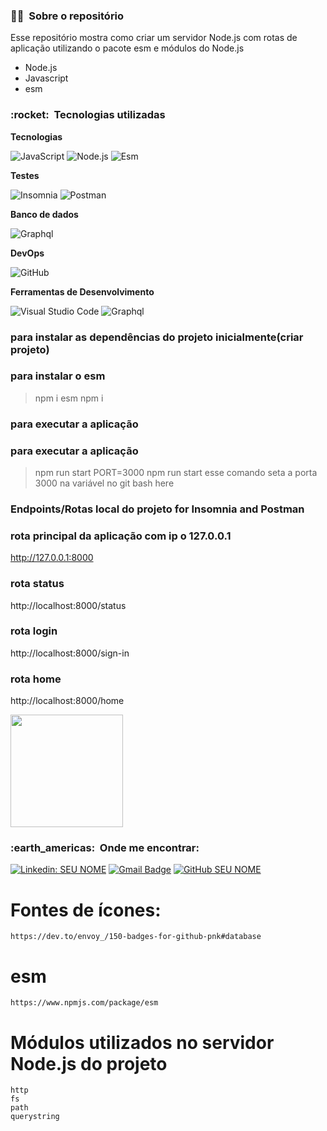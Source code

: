 <h3> 👨‍💼 &nbsp;Sobre o repositório </h3>

Esse repositório mostra como criar um servidor Node.js com rotas de aplicação utilizando o pacote esm e módulos do Node.js

- Node.js
- Javascript
- esm

<h3> :rocket: &nbsp;Tecnologias utilizadas </h3>

**Tecnologias**

  ![JavaScript](https://img.shields.io/badge/-JavaScript-333333?style=flat&logo=javascript)
  ![Node.js](https://img.shields.io/badge/-Node.js-333333?style=flat&logo=node.js) 
  ![Esm](https://img.shields.io/badge/esm-333333?style=flat&logo=esm)

**Testes**

  ![Insomnia](https://img.shields.io/badge/-Insomnia-333333?style=flat&logo=insomnia)
  ![Postman](https://img.shields.io/badge/-Postman-333333?style=flat&logo=postman)

**Banco de dados**

  ![Graphql](https://img.shields.io/badge/grasphql-F80000?&logo=graphql&logoColor=purple)

**DevOps**

  ![GitHub](https://img.shields.io/badge/-GitHub-333333?style=flat&logo=github)

**Ferramentas de Desenvolvimento**

  ![Visual Studio Code](https://img.shields.io/badge/-Visual%20Studio%20Code-333333?style=flat&logo=visual-studio-code&logoColor=007ACC)
  ![Graphql](https://img.shields.io/badge/grasphql-F80000?&logo=graphql&logoColor=purple)
  

<h3> para instalar as dependências do projeto inicialmente(criar projeto) </h3>

### para instalar o esm
> npm i esm
> npm i


<h3> para executar a aplicação </h3>

### para executar a aplicação
> npm run start
> PORT=3000 npm run start esse comando seta a porta 3000 na variável no git bash here

<h3> Endpoints/Rotas local do projeto for Insomnia and Postman </h3>

### rota principal da aplicação com ip o 127.0.0.1
http://127.0.0.1:8000
### rota status
http://localhost:8000/status
### rota login
http://localhost:8000/sign-in
### rota home
http://localhost:8000/home


<a href="https://github.com/artstar10">
  <img height="180em" src="https://github-readme-stats.vercel.app/api?username=artstar10&theme=dracula&show_icons=true" />
</a>

<br/>

<h3> :earth_americas: &nbsp;Onde me encontrar: </h3> 

[![Linkedin: SEU NOME](https://img.shields.io/badge/-USERNAME-blue?style=flat-square&logo=Linkedin&logoColor=white&link=https://www.linkedin.com/in/arthur-neves-de-oliveira-sistemas-de-informacao/)](https://www.linkedin.com/in/arthur-neves-de-oliveira-sistemas-de-informacao/)
[![Gmail Badge](https://img.shields.io/badge/-seuemail@email.com-006bed?style=flat-square&logo=Gmail&logoColor=white&link=mailto:SEU-EMAIL)](mailto:SEU-EMAIL)
[![GitHub SEU NOME](https://img.shields.io/github/followers/artstar10?label=follow&style=social)](LINK-DO-SEU-GITHUB)


# Fontes de ícones:
```
https://dev.to/envoy_/150-badges-for-github-pnk#database

```
# esm
```
https://www.npmjs.com/package/esm

```

# Módulos utilizados no servidor Node.js do projeto
```
http
fs
path
querystring


```











